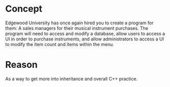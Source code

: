 # Concept
Edgewood University has once again hired you to create a program for them: A sales managers for their musical instrument purchases. The program will need to access and modify a database, allow users to access a UI in order to purchase instruments, and allow administrators to access a UI to modify the item count and items within the menu.

# Reason  
As a way to get more into inheritance and overall C++ practice.
